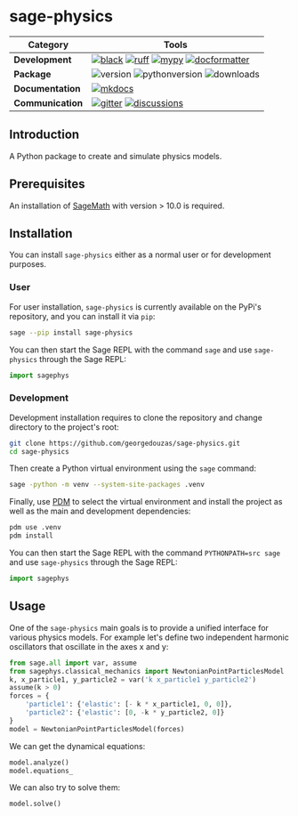 [black badge]: <https://img.shields.io/badge/%20style-black-000000.svg>
[black]: <https://github.com/psf/black>
[docformatter badge]: <https://img.shields.io/badge/%20formatter-docformatter-fedcba.svg>
[docformatter]: <https://github.com/PyCQA/docformatter>
[ruff badge]: <https://img.shields.io/endpoint?url=https://raw.githubusercontent.com/charliermarsh/ruff/main/assets/badge/v1.json>
[ruff]: <https://github.com/charliermarsh/ruff>
[mypy badge]: <http://www.mypy-lang.org/static/mypy_badge.svg>
[mypy]: <http://mypy-lang.org>
[mkdocs badge]: <https://img.shields.io/badge/docs-mkdocs%20material-blue.svg?style=flat>
[mkdocs]: <https://squidfunk.github.io/mkdocs-material>
[version badge]: <https://img.shields.io/pypi/v/sage-physics.svg>
[pythonversion badge]: <https://img.shields.io/pypi/pyversions/sage-physics.svg>
[downloads badge]: <https://img.shields.io/pypi/dd/sage-physics>
[gitter]: <https://gitter.im/sage-physics/community>
[gitter badge]: <https://badges.gitter.im/join%20chat.svg>
[discussions]: <https://github.com/georgedouzas/sage-physics/discussions>
[discussions badge]: <https://img.shields.io/github/discussions/georgedouzas/sage-physics>

# sage-physics

| Category          | Tools    |
| ------------------| -------- |
| **Development**   | [![black][black badge]][black] [![ruff][ruff badge]][ruff] [![mypy][mypy badge]][mypy] [![docformatter][docformatter badge]][docformatter] |
| **Package**       | ![version][version badge] ![pythonversion][pythonversion badge] ![downloads][downloads badge] |
| **Documentation** | [![mkdocs][mkdocs badge]][mkdocs]|
| **Communication** | [![gitter][gitter badge]][gitter] [![discussions][discussions badge]][discussions] |

## Introduction

A Python package to create and simulate physics models.

## Prerequisites

An installation of [SageMath](https://www.sagemath.org/) with version > 10.0 is required.

## Installation

You can install `sage-physics` either as a normal user or for development purposes.

### User

For user installation, `sage-physics` is currently available on the PyPi's repository, and you can
install it via `pip`:

```bash
sage --pip install sage-physics
```

You can then start the Sage REPL with the command `sage` and use `sage-physics` through the Sage REPL:

```python
import sagephys
```

### Development

Development installation requires to clone the repository and change directory to the project's root:

```bash
git clone https://github.com/georgedouzas/sage-physics.git
cd sage-physics
```

Then create a Python virtual environment using the `sage` command:

```bash
sage -python -m venv --system-site-packages .venv
```

Finally, use [PDM](https://github.com/pdm-project/pdm) to select the virtual environment and install the project as well as the
main and development dependencies:

```bash
pdm use .venv
pdm install
```

You can then start the Sage REPL with the command `PYTHONPATH=src sage` and use `sage-physics` through the Sage REPL:

```python
import sagephys
```

## Usage

One of the `sage-physics` main goals is to provide a unified interface for various physics models. For example let's define two
independent harmonic oscillators that oscillate in the axes x and y:

```python
from sage.all import var, assume
from sagephys.classical_mechanics import NewtonianPointParticlesModel
k, x_particle1, y_particle2 = var('k x_particle1 y_particle2')
assume(k > 0)
forces = {
    'particle1': {'elastic': [- k * x_particle1, 0, 0]},
    'particle2': {'elastic': [0, -k * y_particle2, 0]}
}
model = NewtonianPointParticlesModel(forces)
```

We can get the dynamical equations:

```python
model.analyze()
model.equations_
```

We can also try to solve them:

```python
model.solve()
```
